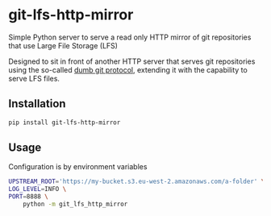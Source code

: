 # git-lfs-http-mirror

Simple Python server to serve a read only HTTP mirror of git repositories that use Large File Storage (LFS)

Designed to sit in front of another HTTP server that serves git repositories using the so-called [dumb git protocol](https://git-scm.com/book/en/v2/Git-on-the-Server-The-Protocols#_dumb_http), extending it with the capability to serve LFS files.


## Installation

```bash
pip install git-lfs-http-mirror
```


## Usage

Configuration is by environment variables

```bash
UPSTREAM_ROOT='https://my-bucket.s3.eu-west-2.amazonaws.com/a-folder' \
LOG_LEVEL=INFO \
PORT=8888 \
    python -m git_lfs_http_mirror
```
